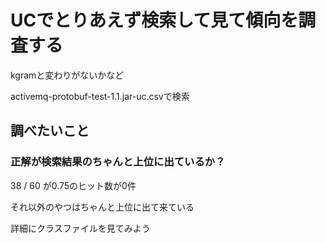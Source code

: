 # UCでとりあえず検索して見て傾向を調査する

kgramと変わりがないかなど

activemq-protobuf-test-1.1.jar-uc.csvで検索

## 調べたいこと

### 正解が検索結果のちゃんと上位に出ているか？


38 / 60 が0.75のヒット数が0件

それ以外のやつはちゃんと上位に出て来ている

詳細にクラスファイルを見てみよう

